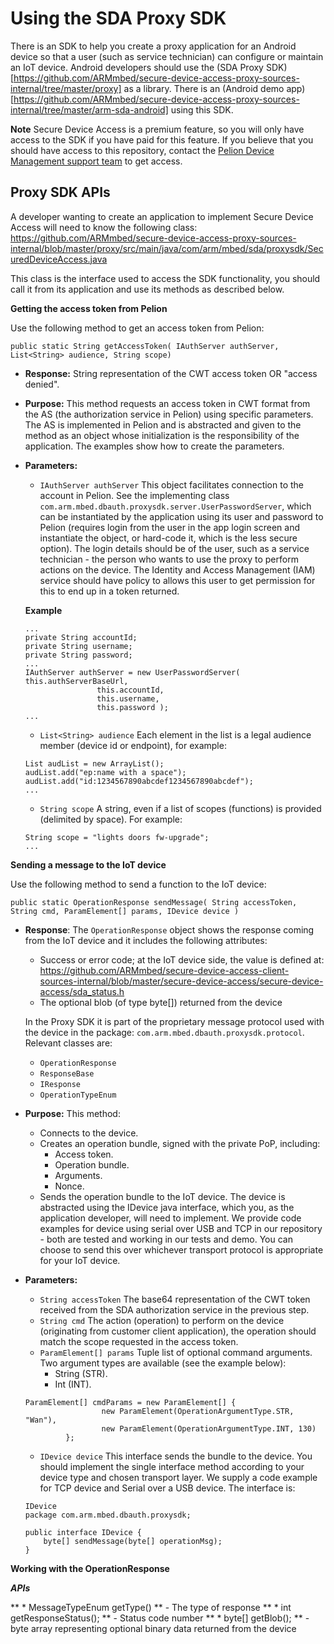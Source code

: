 
# Using the SDA Proxy SDK

There is an SDK to help you create a proxy application for an Android device so that a user (such as service technician) can configure or maintain an IoT device. Android developers should use the (SDA Proxy SDK)[https://github.com/ARMmbed/secure-device-access-proxy-sources-internal/tree/master/proxy] as a library. There is an (Android demo app)[https://github.com/ARMmbed/secure-device-access-proxy-sources-internal/tree/master/arm-sda-android] using this SDK.

<span class="notes">**Note** Secure Device Access is a premium feature, so you will only have access to the SDK if you have paid for this feature.  If you believe that you should have access to this repository, contact the [Pelion Device Management support team](https://cloud.mbed.com/contact) to get access. </span>

## Proxy SDK APIs

A developer wanting to create an application to implement Secure Device Access will need to know the following class: 
https://github.com/ARMmbed/secure-device-access-proxy-sources-internal/blob/master/proxy/src/main/java/com/arm/mbed/sda/proxysdk/SecuredDeviceAccess.java

This class is the interface used to access the SDK functionality, you should call it from its application and use its methods as described below.

**Getting the access token from Pelion**

Use the following method to get an access token from Pelion:

`public static String getAccessToken( IAuthServer authServer, List<String> audience, String scope)`

* **Response:** String representation of the CWT access token OR "access denied".
* **Purpose:** This method requests an access token in CWT format from the AS (the authorization service in Pelion) using specific parameters. The AS is implemented in Pelion and is abstracted and given to the method as an object whose initialization is the responsibility of the application. The examples show how to create the parameters.
* **Parameters:**
    * `IAuthServer authServer` This object facilitates connection to the account in Pelion. See the implementing class `com.arm.mbed.dbauth.proxysdk.server.UserPasswordServer`, which can be instantiated by the application using its user and password to Pelion (requires login from the user in the app login screen and instantiate the object, or hard-code it, which is the less secure option). The login details should be of the user, such as a service technician - the person who wants to use the proxy to perform actions on the device. The Identity and Access Management (IAM) service should have policy to allows this user to get permission for this to end up in a token returned.

     **Example**

    ```
    ...
    private String accountId;
    private String username;
    private String password;
    ...
    IAuthServer authServer = new UserPasswordServer( this.authServerBaseUrl,
                    this.accountId,
                    this.username,
                    this.password );
    ...
    ```
    * `List<String> audience` Each element in the list is a legal audience member (device id or endpoint), for example:

    ```
    List audList = new ArrayList();
    audList.add("ep:name with a space");
    audList.add("id:1234567890abcdef1234567890abcdef");
    ...
    ```

    * `String scope` A string, even if a list of scopes (functions) is provided (delimited by space). For example:

    ```
    String scope = "lights doors fw-upgrade";
    ...
    ```

**Sending a message to the IoT device**

Use the following method to send a function to the IoT device:

`public static OperationResponse sendMessage( String accessToken, String cmd, ParamElement[] params, IDevice device )`

* **Response**: The `OperationResponse` object shows the response coming from the IoT device and it includes the following attributes:
     * Success or error code; at the IoT device side, the value is defined at: https://github.com/ARMmbed/secure-device-access-client-sources-internal/blob/master/secure-device-access/secure-device-access/sda_status.h
     * The optional blob (of type byte[]) returned from the device

    In the Proxy SDK it is part of the proprietary message protocol used with the device in the package: `com.arm.mbed.dbauth.proxysdk.protocol`. Relevant classes are:

    * `OperationResponse`
    * `ResponseBase`
    * `IResponse`
    * `OperationTypeEnum`

* **Purpose:** This method:

    * Connects to the device.
    * Creates an operation bundle, signed with the private PoP, including:
        * Access token.
        * Operation bundle.
        * Arguments.
        * Nonce.
    * Sends the operation bundle to the IoT device. The device is abstracted using the IDevice java interface, which you, as the application developer, will need to implement. We provide code examples for device using serial over USB and TCP in our repository - both are tested and working in our tests and demo.  You can choose to send this over whichever transport protocol is appropriate for your IoT device.

* **Parameters:**
    * `String accessToken` The base64 representation of the CWT token received from the SDA authorization service in the previous step.
    * `String cmd`  The action (operation) to perform on the device (originating from customer client application), the operation should match the scope requested in the access token.
    * `ParamElement[] params` Tuple list of optional command arguments. Two argument types are available (see the example below):
        * String (STR).
        * Int (INT).

    ```
    ParamElement[] cmdParams = new ParamElement[] {
                     new ParamElement(OperationArgumentType.STR, "Wan"),
                     new ParamElement(OperationArgumentType.INT, 130)
             };
    ```

     * `IDevice device`  This interface sends the bundle to the device. You should implement the single interface method according to your device type and chosen transport layer. We supply a code example for TCP device and Serial over a USB device. The interface is:

    ```
    IDevice
    package com.arm.mbed.dbauth.proxysdk;

    public interface IDevice {
        byte[] sendMessage(byte[] operationMsg);
    }
    ```

**Working with the OperationResponse**

***APIs***

** * MessageTypeEnum getType() ** - The type of response
** * int getResponseStatus(); ** - Status code number
** * byte[] getBlob(); ** - byte array representing optional binary data returned from the device
